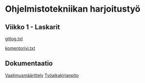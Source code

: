 # Ohjelmistotekniikan harjoitustyö

## Viikko 1 - Laskarit

[gitlog.txt](https://github.com/essitepp/ot-harjoitustyo/blob/master/laskarit/viikko1/gitlog.txt)

[komentorivi.txt](https://github.com/essitepp/ot-harjoitustyo/blob/master/laskarit/viikko1/komentorivi.txt)

## Dokumentaatio

[Vaatimusmäärittely](https://github.com/essitepp/ot-harjoitustyo/blob/master/Sudoku/dokumentaatio/vaatimusmaarittely.md)
[Työaikakirjanpito](https://github.com/essitepp/ot-harjoitustyo/blob/master/Sudoku/dokumentaatio/tyoaikakirjanpito.md)

